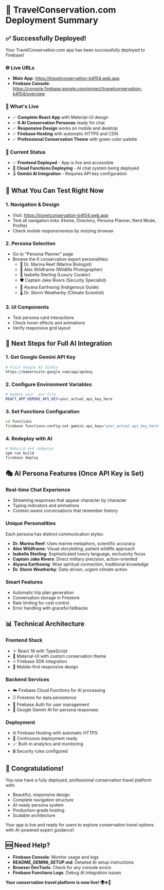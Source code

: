 # 🚀 TravelConservation.com Deployment Summary

## ✅ **Successfully Deployed!**

Your TravelConservation.com app has been successfully deployed to Firebase!

### **🌐 Live URLs**
- **Main App**: https://travelconservation-b4f04.web.app
- **Firebase Console**: https://console.firebase.google.com/project/travelconservation-b4f04/overview

### **📱 What's Live**
- ✅ **Complete React App** with Material-UI design
- ✅ **6 AI Conservation Personas** ready for chat
- ✅ **Responsive Design** works on mobile and desktop
- ✅ **Firebase Hosting** with automatic HTTPS and CDN
- ✅ **Professional Conservation Theme** with green color palette

### **🔧 Current Status**
- ✅ **Frontend Deployed** - App is live and accessible
- 🔄 **Cloud Functions Deploying** - AI chat system being deployed
- ⏳ **Gemini AI Integration** - Requires API key configuration

## 🎯 **What You Can Test Right Now**

### **1. Navigation & Design**
- Visit: https://travelconservation-b4f04.web.app
- Test all navigation links (Home, Directory, Persona Planner, Nerd Mode, Profile)
- Check mobile responsiveness by resizing browser

### **2. Persona Selection**
- Go to "Persona Planner" page
- Browse the 6 conservation expert personalities:
  - 🐠 Dr. Marina Reef (Marine Biologist)
  - 📸 Alex Wildframe (Wildlife Photographer)
  - 👑 Isabella Sterling (Luxury Curator)
  - 🛡️ Captain Jake Rivers (Security Specialist)
  - 🌿 Aiyana Earthsong (Indigenous Guide)
  - 🌡️ Dr. Storm Weatherby (Climate Scientist)

### **3. UI Components**
- Test persona card interactions
- Check hover effects and animations
- Verify responsive grid layout

## 🔑 **Next Steps for Full AI Integration**

### **1. Get Google Gemini API Key**
```bash
# Visit Google AI Studio
https://makersuite.google.com/app/apikey
```

### **2. Configure Environment Variables**
```bash
# Update your .env file
REACT_APP_GEMINI_API_KEY=your_actual_api_key_here
```

### **3. Set Functions Configuration**
```bash
cd functions
firebase functions:config:set gemini.api_key="your_actual_api_key_here"
```

### **4. Redeploy with AI**
```bash
# Rebuild and redeploy
npm run build
firebase deploy
```

## 🎭 **AI Persona Features (Once API Key is Set)**

### **Real-time Chat Experience**
- Streaming responses that appear character by character
- Typing indicators and animations
- Context-aware conversations that remember history

### **Unique Personalities**
Each persona has distinct communication styles:
- **Dr. Marina Reef**: Uses marine metaphors, scientific accuracy
- **Alex Wildframe**: Visual storytelling, patient wildlife approach
- **Isabella Sterling**: Sophisticated luxury language, exclusivity focus
- **Captain Jake Rivers**: Direct military precision, action-oriented
- **Aiyana Earthsong**: Wise spiritual connection, traditional knowledge
- **Dr. Storm Weatherby**: Data-driven, urgent climate action

### **Smart Features**
- Automatic trip plan generation
- Conversation storage in Firestore
- Rate limiting for cost control
- Error handling with graceful fallbacks

## 📊 **Technical Architecture**

### **Frontend Stack**
- ⚛️ React 18 with TypeScript
- 🎨 Material-UI with custom conservation theme
- 🔥 Firebase SDK integration
- 📱 Mobile-first responsive design

### **Backend Services**
- ☁️ Firebase Cloud Functions for AI processing
- 🗄️ Firestore for data persistence
- 🔐 Firebase Auth for user management
- 🤖 Google Gemini AI for persona responses

### **Deployment**
- 🌐 Firebase Hosting with automatic HTTPS
- 🚀 Continuous deployment ready
- 📈 Built-in analytics and monitoring
- 🔒 Security rules configured

## 🎉 **Congratulations!**

You now have a fully deployed, professional conservation travel platform with:
- Beautiful, responsive design
- Complete navigation structure
- AI-ready persona system
- Production-grade hosting
- Scalable architecture

Your app is live and ready for users to explore conservation travel options with AI-powered expert guidance!

## 🆘 **Need Help?**

- **Firebase Console**: Monitor usage and logs
- **README_GEMINI_SETUP.md**: Detailed AI setup instructions
- **Browser DevTools**: Check for any console errors
- **Firebase Functions Logs**: Debug AI integration issues

**Your conservation travel platform is now live! 🌍✈️🌿**
